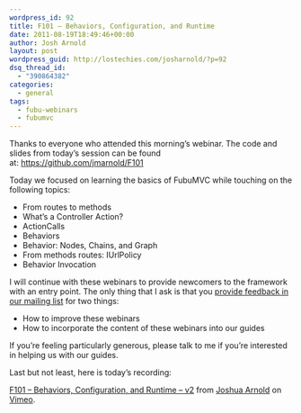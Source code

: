 ```yaml
---
wordpress_id: 92
title: F101 – Behaviors, Configuration, and Runtime
date: 2011-08-19T18:49:46+00:00
author: Josh Arnold
layout: post
wordpress_guid: http://lostechies.com/josharnold/?p=92
dsq_thread_id:
  - "390864382"
categories:
  - general
tags:
  - fubu-webinars
  - fubumvc
---
```

Thanks to everyone who attended this morning&#8217;s webinar. The code and slides from today&#8217;s session can be found at: <https://github.com/jmarnold/F101>

Today we focused on learning the basics of FubuMVC while touching on the following topics:

  * From routes to methods
  * What&#8217;s a Controller Action?
  * ActionCalls
  * Behaviors
  * Behavior: Nodes, Chains, and Graph
  * From methods routes: IUrlPolicy
  * Behavior Invocation

I will continue with these webinars to provide newcomers to the framework with an entry point. The only thing that I ask is that you [provide feedback in our mailing list](http://groups.google.com/group/fubumvc-devel) for two things:

  * How to improve these webinars
  * How to incorporate the content of these webinars into our guides

If you&#8217;re feeling particularly generous, please talk to me if you&#8217;re interested in helping us with our guides.

Last but not least, here is today&#8217;s recording:



[F101 – Behaviors, Configuration, and Runtime &#8211; v2](http://vimeo.com/27914383) from [Joshua Arnold](http://vimeo.com/jmarnold) on [Vimeo](http://vimeo.com).